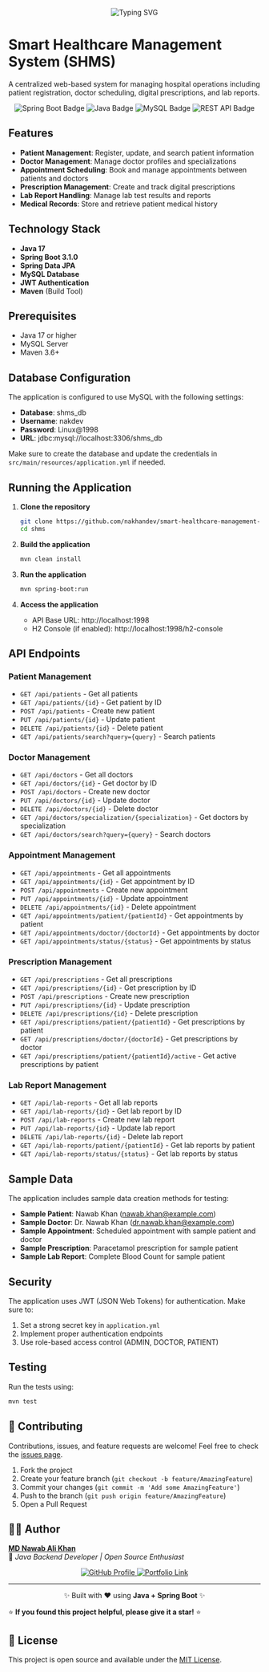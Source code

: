 <p align="center">
  <img src="https://readme-typing-svg.demolab.com?font=Fira+Code&weight=600&size=28&pause=1000&color=00C0FF&center=true&vCenter=true&width=435&lines=Smart+Healthcare+System;Version+1.0.0+(V1)" alt="Typing SVG" />
</p>


# Smart Healthcare Management System (SHMS)

A centralized web-based system for managing hospital operations including patient registration, doctor scheduling, digital prescriptions, and lab reports.
<p align="center">
  <picture>
    <source media="(prefers-color-scheme: dark)" srcset="https://img.shields.io/badge/Spring%20Boot-3.x-6DB33F?style=for-the-badge&logo=springboot&logoColor=white">
    <source media="(prefers-color-scheme: light)" srcset="https://img.shields.io/badge/Spring%20Boot-3.x-6DB33F?style=for-the-badge&logo=springboot&logoColor=black">
    <img alt="Spring Boot Badge" src="https://img.shields.io/badge/Spring%20Boot-3.x-6DB33F?style=for-the-badge&logo=springboot&logoColor=white">
  </picture>
  <picture>
    <source media="(prefers-color-scheme: dark)" srcset="https://img.shields.io/badge/Java-17+-E76F00?style=for-the-badge&logo=openjdk&logoColor=white">
    <source media="(prefers-color-scheme: light)" srcset="https://img.shields.io/badge/Java-17+-F89820?style=for-the-badge&logo=openjdk&logoColor=black">
    <img alt="Java Badge" src="https://img.shields.io/badge/Java-17+-E76F00?style=for-the-badge&logo=openjdk&logoColor=white">
  </picture>
  <picture>
    <source media="(prefers-color-scheme: dark)" srcset="https://img.shields.io/badge/MySQL-8.0-4479A1?style=for-the-badge&logo=mysql&logoColor=white">
    <source media="(prefers-color-scheme: light)" srcset="https://img.shields.io/badge/MySQL-8.0-F29111?style=for-the-badge&logo=mysql&logoColor=black">
    <img alt="MySQL Badge" src="https://img.shields.io/badge/MySQL-8.0-4479A1?style=for-the-badge&logo=mysql&logoColor=white">
  </picture>
  <picture>
    <source media="(prefers-color-scheme: dark)" srcset="https://img.shields.io/badge/REST-API-00599C?style=for-the-badge&logo=swagger&logoColor=white">
    <source media="(prefers-color-scheme: light)" srcset="https://img.shields.io/badge/REST-API-008FCC?style=for-the-badge&logo=swagger&logoColor=black">
    <img alt="REST API Badge" src="https://img.shields.io/badge/REST-API-00599C?style=for-the-badge&logo=swagger&logoColor=white">
  </picture>
</p>


## Features

- **Patient Management**: Register, update, and search patient information
- **Doctor Management**: Manage doctor profiles and specializations
- **Appointment Scheduling**: Book and manage appointments between patients and doctors
- **Prescription Management**: Create and track digital prescriptions
- **Lab Report Handling**: Manage lab test results and reports
- **Medical Records**: Store and retrieve patient medical history

## Technology Stack

- **Java 17**
- **Spring Boot 3.1.0**
- **Spring Data JPA**
- **MySQL Database**
- **JWT Authentication**
- **Maven** (Build Tool)

## Prerequisites

- Java 17 or higher
- MySQL Server
- Maven 3.6+

## Database Configuration

The application is configured to use MySQL with the following settings:

- **Database**: shms_db
- **Username**: nakdev
- **Password**: Linux@1998
- **URL**: jdbc:mysql://localhost:3306/shms_db

Make sure to create the database and update the credentials in `src/main/resources/application.yml` if needed.

## Running the Application

1. **Clone the repository**
   ```bash
   git clone https://github.com/nakhandev/smart-healthcare-management-system
   cd shms
   ```

2. **Build the application**
   ```bash
   mvn clean install
   ```

3. **Run the application**
   ```bash
   mvn spring-boot:run
   ```

4. **Access the application**
   - API Base URL: http://localhost:1998
   - H2 Console (if enabled): http://localhost:1998/h2-console

## API Endpoints

### Patient Management
- `GET /api/patients` - Get all patients
- `GET /api/patients/{id}` - Get patient by ID
- `POST /api/patients` - Create new patient
- `PUT /api/patients/{id}` - Update patient
- `DELETE /api/patients/{id}` - Delete patient
- `GET /api/patients/search?query={query}` - Search patients

### Doctor Management
- `GET /api/doctors` - Get all doctors
- `GET /api/doctors/{id}` - Get doctor by ID
- `POST /api/doctors` - Create new doctor
- `PUT /api/doctors/{id}` - Update doctor
- `DELETE /api/doctors/{id}` - Delete doctor
- `GET /api/doctors/specialization/{specialization}` - Get doctors by specialization
- `GET /api/doctors/search?query={query}` - Search doctors

### Appointment Management
- `GET /api/appointments` - Get all appointments
- `GET /api/appointments/{id}` - Get appointment by ID
- `POST /api/appointments` - Create new appointment
- `PUT /api/appointments/{id}` - Update appointment
- `DELETE /api/appointments/{id}` - Delete appointment
- `GET /api/appointments/patient/{patientId}` - Get appointments by patient
- `GET /api/appointments/doctor/{doctorId}` - Get appointments by doctor
- `GET /api/appointments/status/{status}` - Get appointments by status

### Prescription Management
- `GET /api/prescriptions` - Get all prescriptions
- `GET /api/prescriptions/{id}` - Get prescription by ID
- `POST /api/prescriptions` - Create new prescription
- `PUT /api/prescriptions/{id}` - Update prescription
- `DELETE /api/prescriptions/{id}` - Delete prescription
- `GET /api/prescriptions/patient/{patientId}` - Get prescriptions by patient
- `GET /api/prescriptions/doctor/{doctorId}` - Get prescriptions by doctor
- `GET /api/prescriptions/patient/{patientId}/active` - Get active prescriptions by patient

### Lab Report Management
- `GET /api/lab-reports` - Get all lab reports
- `GET /api/lab-reports/{id}` - Get lab report by ID
- `POST /api/lab-reports` - Create new lab report
- `PUT /api/lab-reports/{id}` - Update lab report
- `DELETE /api/lab-reports/{id}` - Delete lab report
- `GET /api/lab-reports/patient/{patientId}` - Get lab reports by patient
- `GET /api/lab-reports/status/{status}` - Get lab reports by status

## Sample Data

The application includes sample data creation methods for testing:

- **Sample Patient**: Nawab Khan (nawab.khan@example.com)
- **Sample Doctor**: Dr. Nawab Khan (dr.nawab.khan@example.com)
- **Sample Appointment**: Scheduled appointment with sample patient and doctor
- **Sample Prescription**: Paracetamol prescription for sample patient
- **Sample Lab Report**: Complete Blood Count for sample patient

## Security

The application uses JWT (JSON Web Tokens) for authentication. Make sure to:

1. Set a strong secret key in `application.yml`
2. Implement proper authentication endpoints
3. Use role-based access control (ADMIN, DOCTOR, PATIENT)

## Testing

Run the tests using:
```bash
mvn test
```

## 🤝 Contributing

Contributions, issues, and feature requests are welcome!
Feel free to check the [issues page](../../issues).

1. Fork the project
2. Create your feature branch (`git checkout -b feature/AmazingFeature`)
3. Commit your changes (`git commit -m 'Add some AmazingFeature'`)
4. Push to the branch (`git push origin feature/AmazingFeature`)
5. Open a Pull Request
## 🧑‍💻 Author

**[MD Nawab Ali Khan](https://github.com/nakhandev)**  
💼 *Java Backend Developer | Open Source Enthusiast*  

<p align="center">
  <a href="https://github.com/nakhandev">
    <picture>
      <source media="(prefers-color-scheme: dark)" srcset="https://img.shields.io/badge/GitHub-nakhandev-181717?style=for-the-badge&logo=github&logoColor=white">
      <source media="(prefers-color-scheme: light)" srcset="https://img.shields.io/badge/GitHub-nakhandev-F0F0F0?style=for-the-badge&logo=github&logoColor=black">
      <img alt="GitHub Profile" src="https://img.shields.io/badge/GitHub-nakhandev-181717?style=for-the-badge&logo=github&logoColor=white">
    </picture>
  </a>
  <a href="https://nakhandev.github.io">
    <picture>
      <source media="(prefers-color-scheme: dark)" srcset="https://img.shields.io/badge/🌐%20Portfolio-nakhandev.github.io-0078D7?style=for-the-badge">
      <source media="(prefers-color-scheme: light)" srcset="https://img.shields.io/badge/🌐%20Portfolio-nakhandev.github.io-0A66C2?style=for-the-badge">
      <img alt="Portfolio Link" src="https://img.shields.io/badge/🌐%20Portfolio-nakhandev.github.io-0078D7?style=for-the-badge">
    </picture>
  </a>
</p>

---

<p align="center">✨ Built with ❤️ using <b>Java + Spring Boot</b> ✨</p>

⭐ **If you found this project helpful, please give it a star!** ⭐

## 📄 License

This project is open source and available under the [MIT License](LICENSE).
